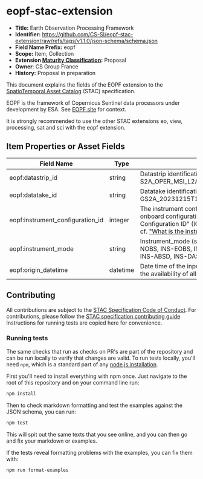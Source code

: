 # eopf-stac-extension

- **Title:** Earth Observation Processing Framework
- **Identifier:** <https://github.com/CS-SI/eopf-stac-extension/raw/refs/tags/v1.1.0/json-schema/schema.json>
- **Field Name Prefix:** eopf
- **Scope:** Item, Collection
- **Extension [Maturity Classification](https://github.com/radiantearth/stac-spec/tree/master/extensions/README.md#extension-maturity):** Proposal
- **Owner**: CS Group France
- **History:** Proposal in preparation

This document explains the fields of the EOPF extension to the
[SpatioTemporal Asset Catalog](https://github.com/radiantearth/stac-spec) (STAC) specification.

EOPF is the framework of Copernicus Sentinel data processors under development by ESA.
See [EOPF site](https://eopf.copernicus.eu/) for context.

It is strongly recommended to use the other STAC extensions eo, view, processing, sat and sci with the eopf extension.

## Item Properties or Asset Fields

| Field Name               | Type                                                   | Description                      |
| ------------------------ | ------------------------------------------------------ | -------------------------------- |
| eopf:datastrip_id       | string                                                 | Datastrip identification (specific to Sentinel-2). Example: S2A_OPER_MSI_L2A_DS_2APS_20240308T143352_S20240308T101546_N05.10|
| eopf:datatake_id        | string                                                 | Datatake identification. Examples: for S1, datatake_id = 12032; for S2, datatake_id = GS2A_20231215T103431_044292_N05.10     |
| eopf:instrument_configuration_id    | integer                                     | The instrument configuration ID is specific to S1 SAR instrument and refers to the onboard configuration. Each version of it has a specific identifier called "Instrument Configuration ID" (ICID) corresponding to a specific number. For more information, cf. ["What is the instrument configuration ID (ICID) ?"](https://sar-mpc.eu/about/faq/) |
| eopf:instrument_mode     | string                                                 | Instrument_mode (specific to Sentinel-2). Supports all datatake_type values: INS-NOBS, INS-EOBS, INS-DASC, INS-ABSR, INS-VIC, INS-RAW, INS-TST, INS-NOBD, INS-ABSD, INS-DASD, INS-VICD |
| eopf:origin_datetime     | datetime                                               | Date time of the input data considered to create the item. Example: for PRIP, time of the availability of all CADU data on the CADIP/XBIP                             |

## Contributing

All contributions are subject to the
[STAC Specification Code of Conduct](https://github.com/radiantearth/stac-spec/blob/master/CODE_OF_CONDUCT.md).
For contributions, please follow the
[STAC specification contributing guide](https://github.com/radiantearth/stac-spec/blob/master/CONTRIBUTING.md) Instructions
for running tests are copied here for convenience.

### Running tests

The same checks that run as checks on PR's are part of the repository and can be run locally to verify that changes are valid. 
To run tests locally, you'll need `npm`, which is a standard part of any [node.js installation](https://nodejs.org/en/download/).

First you'll need to install everything with npm once. Just navigate to the root of this repository and on 
your command line run:
```bash
npm install
```

Then to check markdown formatting and test the examples against the JSON schema, you can run:
```bash
npm test
```

This will spit out the same texts that you see online, and you can then go and fix your markdown or examples.

If the tests reveal formatting problems with the examples, you can fix them with:
```bash
npm run format-examples
```

